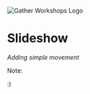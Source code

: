 ![Gather Workshops Logo](/Building-with-jQuery/slideshow/images/gw_logo_header.png)

# Slideshow
_Adding simple movement_


Note:

:)